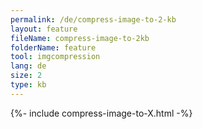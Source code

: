 ```yaml
---
permalink: /de/compress-image-to-2-kb
layout: feature
fileName: compress-image-to-2kb
folderName: feature
tool: imgcompression
lang: de
size: 2
type: kb
---
```


{%- include compress-image-to-X.html -%}
